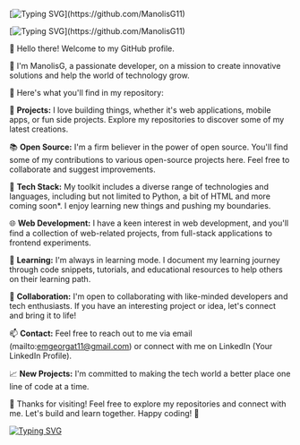 [![Typing SVG](https://readme-typing-svg.demolab.com?font=Fira+Code&pause=1000&color=59F71D&width=435&lines=Hi!+I'm+Manolis+G!)](https://github.com/ManolisG11)

[![Typing SVG](https://readme-typing-svg.demolab.com?font=Fira+Code&pause=1000&color=59F71D&width=435&lines=Welcome+to+my+GitHub+profile!)](https://github.com/ManolisG11)

👋 Hello there! Welcome to my GitHub profile.

🚀 I'm ManolisG, a passionate developer, on a mission to create innovative solutions and help the world of technology grow.

🌟 Here's what you'll find in my repository:

🔧 **Projects:** I love building things, whether it's web applications, mobile apps, or fun side projects. Explore my repositories to discover some of my latest creations.

📚 **Open Source:** I'm a firm believer in the power of open source. You'll find some of my contributions to various open-source projects here. Feel free to collaborate and suggest improvements.

🧠 **Tech Stack:** My toolkit includes a diverse range of technologies and languages, including but not limited to Python, a bit of HTML and more coming soon*. I enjoy learning new things and pushing my boundaries.

🌐 **Web Development:** I have a keen interest in web development, and you'll find a collection of web-related projects, from full-stack applications to frontend experiments.

📖 **Learning:** I'm always in learning mode. I document my learning journey through code snippets, tutorials, and educational resources to help others on their learning path.

🤝 **Collaboration:** I'm open to collaborating with like-minded developers and tech enthusiasts. If you have an interesting project or idea, let's connect and bring it to life!

📫 **Contact:** Feel free to reach out to me via email (mailto:emgeorgat11@gmail.com) or connect with me on LinkedIn (Your LinkedIn Profile).

📈 **New Projects:** I'm committed to making the tech world a better place one line of code at a time.

🙏 Thanks for visiting! Feel free to explore my repositories and connect with me. Let's build and learn together. Happy coding! 🚀

[![Typing SVG](https://readme-typing-svg.demolab.com?font=Fira+Code&weight=700&size=25&pause=1500&color=F70000&width=435&lines=Happy+Coding!+%F0%9F%9A%80)](https://github.com/ManolisG11)
